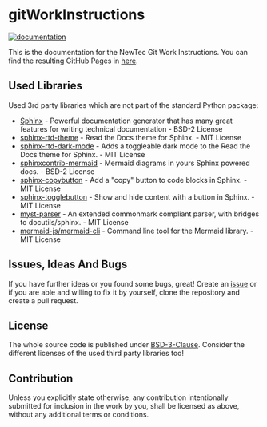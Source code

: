 # gitWorkInstructions

[![documentation](https://github.com/NewTec-GmbH/gitWorkInstructions/actions/workflows/documentation.yml/badge.svg)](https://github.com/NewTec-GmbH/gitWorkInstructions/actions/workflows/documentation.yml)

This is the documentation for the NewTec Git Work Instructions. You can find the resulting GitHub Pages in [here](https://newtec-gmbh.github.io/gitWorkInstructions/).

## Used Libraries

Used 3rd party libraries which are not part of the standard Python package:

* [Sphinx](https://docs.readthedocs.io/en/stable/intro/getting-started-with-sphinx.html) - Powerful documentation generator that has many great features for writing technical documentation - BSD-2 License
* [sphinx-rtd-theme](https://sphinx-rtd-theme.readthedocs.io/en/stable/) - Read the Docs theme for Sphinx. - MIT License
* [sphinx-rtd-dark-mode](https://github.com/MrDogeBro/sphinx_rtd_dark_mode) - Adds a toggleable dark mode to the Read the Docs theme for Sphinx. - MIT License
* [sphinxcontrib-mermaid](https://github.com/mgaitan/sphinxcontrib-mermaid) - Mermaid diagrams in yours Sphinx powered docs. - BSD-2 License
* [sphinx-copybutton](https://github.com/executablebooks/sphinx-copybutton) - Add a "copy" button to code blocks in Sphinx. - MIT License
* [sphinx-togglebutton](https://github.com/executablebooks/sphinx-togglebutton) - Show and hide content with a button in Sphinx. - MIT License
* [myst-parser](https://github.com/executablebooks/MyST-Parser) - An extended commonmark compliant parser, with bridges to docutils/sphinx. - MIT License
* [mermaid-js/mermaid-cli](https://github.com/mermaid-js/mermaid-cli) - Command line tool for the Mermaid library. - MIT License

## Issues, Ideas And Bugs

If you have further ideas or you found some bugs, great! Create an [issue](https://github.com/NewTec-GmbH/gitWorkInstructions/issues) or if you are able and willing to fix it by yourself, clone the repository and create a pull request.

## License

The whole source code is published under [BSD-3-Clause](https://github.com/NewTec-GmbH/gitWorkInstructions/blob/main/LICENSE).
Consider the different licenses of the used third party libraries too!

## Contribution

Unless you explicitly state otherwise, any contribution intentionally submitted for inclusion in the work by you, shall be licensed as above, without any additional terms or conditions.
